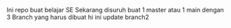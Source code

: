 Ini repo buat belajar SE
Sekarang disuruh buat 1 master atau 1 main
dengan 3 Branch yang harus dibuat
hi ini update branch2
